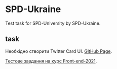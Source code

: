 # SPD-Ukraine
Test task for SPD-University by SPD-Ukraine.

## task
Необхідно створити Twitter Card UI. [GitHub Page](https://andriistoliarov.github.io/testTasks/SPD-Ukraine/twitter-card-ui/dist/twitter-card-ui/index.html).

[Тестове завдання на курс Front-end-2021](task-front-end-2021.pdf).
